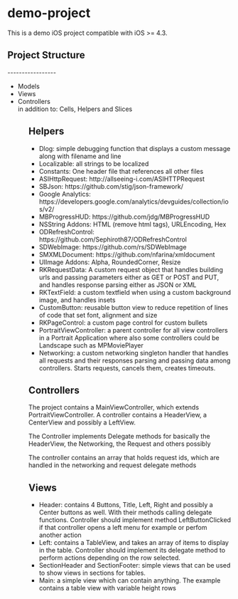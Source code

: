 demo-project
============
<p>This is a demo iOS project compatible with iOS >= 4.3.</p>

<h2>Project Structure</h2>
-----------------
<ul>
<li>Models</li>
<li>Views</li>
<li>Controllers</li>
in addition to: Cells, Helpers and Slices
<ul>

<h2>Helpers</h2>
<ul>
<li>Dlog: simple debugging function that displays a custom message along with filename and line</li>
<li>Localizable: all strings to be localized</li>
<li>Constants: One header file that references all other files</li>
<li>ASIHttpRequest: http://allseeing-i.com/ASIHTTPRequest</li>
<li>SBJson: https://github.com/stig/json-framework/</li>
<li>Google Analytics: https://developers.google.com/analytics/devguides/collection/ios/v2/</li>
<li>MBProgressHUD: https://github.com/jdg/MBProgressHUD</li>
<li>NSString Addons: HTML (remove html tags), URLEncoding, Hex</li>
<li>ODRefreshControl: https://github.com/Sephiroth87/ODRefreshControl‎</li>
<li>SDWebImage: https://github.com/rs/SDWebImage</li>
<li>SMXMLDocument: https://github.com/nfarina/xmldocument‎</li>
<li>UIImage Addons: Alpha, RoundedCorner, Resize</li>
<hl>
<li>RKRequestData: A custom request object that handles building urls and passing parameters either as GET or POST and PUT, and handles response parsing either as JSON or XML</li>
<li>RKTextField: a custom textfield when using a custom background image, and handles insets</li>
<li>CustomButton: reusable button view to reduce repetition of lines of code that set font, alignment and size</li>
<li>RKPageControl: a custom page control for custom bullets</li>
<li>PortraitViewController: a parent controller for all view controllers in a Portrait Application where also some controllers could be Landscape such as MPMoviePlayer</li>
<li>Networking: a custom networking singleton handler that handles all requests and their responses parsing and passing data among controllers. Starts requests, cancels them, creates timeouts.</li>
</ul>

<h2> Controllers </h2>
<p>The project contains a MainViewController, which extends PortraitViewController. A controller contains a HeaderView, a CenterView and possibly a LeftView.</p>
<p>The Controller implements Delegate methods for basically the HeaderView, the Networking, the Request and others possibly</p>
<p>The controller contains an array that holds request ids, which are handled in the networking and request delegate methods</p>

<h2> Views </h2>
<ul>
<li>Header: contains 4 Buttons, Title, Left, Right and possibly a Center buttons as well. With their methods calling delegate functions. Controller should implement method LeftButtonClicked if that controller opens a left menu for example or perfom another action</li>
<li>Left: contains a TableView, and takes an array of items to display in the table. Controller should implement its delegate method to perform actions depending on the row selected.
<li>SectionHeader and SectionFooter: simple views that can be used to show views in sections for tables.</li>
<li>Main: a simple view which can contain anything. The example contains a table view with variable height rows</li>
</ul>
